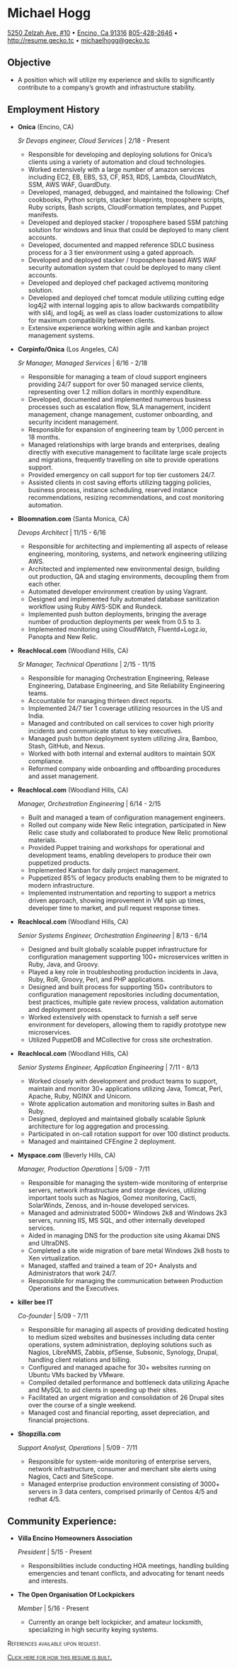 Michael Hogg
===============

[5250 Zelzah Ave. #10](https://goo.gl/maps/mgBN8sy14tR2) • [Encino, Ca 91316](https://goo.gl/maps/mgBN8sy14tR2)
[805-428-2646](tel:+1-805-428-2646) • <http://resume.gecko.tc> • <michaelhogg@gecko.tc>



Objective
---------

*   A position which will utilize my experience and skills to significantly contribute to a company’s growth and infrastructure stability.

Employment History
------------------

*   **Onica** (Encino, CA)

    *Sr Devops engineer, Cloud Services* | 2/18 - Present

    -   Responsible for developing and deploying solutions for Onica’s clients using a variety of automation and cloud technologies.
    -   Worked extensively with a large number of amazon services including EC2, EB, EBS, S3, CF, R53, RDS, Lambda, CloudWatch, SSM, AWS WAF, GuardDuty.
    -   Developed, managed, debugged, and maintained the following: Chef cookbooks, Python scripts, stacker blueprints, troposphere scripts, Ruby scripts, Bash scripts, CloudFormation templates, and Puppet manifests.
    -   Developed and deployed stacker / troposphere based SSM patching solution for windows and linux that could be deployed to many client accounts.
    -   Developed, documented and mapped reference SDLC business process for a 3 tier environment using a gated approach.
    -   Developed and deployed stacker / troposphere based AWS WAF security automation system that could be deployed to many client accounts.
    -   Developed and deployed chef packaged activemq monitoring solution.
    -   Developed and deployed chef tomcat module utilizing cutting edge log4j2 with internal logging apis to allow backwards compatibility with sl4j, and log4j, as well as class loader customizations to allow for maximum compatibility between clients.
    -   Extensive experience working within agile and kanban project management systems.


*   **Corpinfo/Onica** (Los Angeles, CA)

    *Sr Manager, Managed Services* | 6/16 - 2/18

    -   Responsible for managing a team of cloud support engineers providing 24/7 support for over 50 managed service clients, representing over 1.2 million dollars in monthly expenditure.
    -   Developed, documented and implemented numerous business processes such as escalation flow, SLA management, incident management, change management, customer onboarding, and security incident management.
    -  Responsible for expansion of engineering team by 1,000 percent in 18 months.
    -  Managed relationships with large brands and enterprises, dealing directly with executive management to facilitate large scale projects and migrations, frequently travelling on site to provide operations support.
    -  Provided emergency on call support for top tier customers 24/7.
    -  Assisted clients in cost saving efforts utilizing tagging policies, business process, instance scheduling, reserved instance recommendations, resizing recommendations, and cost monitoring automation.


*   **Bloomnation.com** (Santa Monica, CA)

    *Devops Architect* | 11/15 - 6/16

    -   Responsible for architecting and implementing all aspects of release engineering, monitoring, systems, and network engineering utilizing AWS.
    -   Architected and implemented new environmental design, building out production, QA and staging environments, decoupling them from each other.
    -   Automated developer environment creation by using Vagrant.
    -   Designed and implemented fully automated database sanitization workflow using Ruby AWS-SDK and Rundeck.
    -   Implemented push button deployments, bringing the average number of production deployments per week from 0.5 to 3.
    -   Implemented monitoring using CloudWatch, Fluentd+Logz.io, Panopta and New Relic.


*   **Reachlocal.com** (Woodland Hills, CA)

    *Sr Manager, Technical Operations* | 2/15 - 11/15

    -   Responsible for managing Orchestration Engineering, Release Engineering, Database Engineering, and Site Reliability Engineering teams.
    -   Accountable for managing thirteen direct reports.
    -   Implemented 24/7 tier 1 coverage utilizing resources in the US and India.
    -   Managed and contributed on call services to cover high priority incidents and communicate status to key executives.
    -   Managed push button deployment system utilizing Jira, Bamboo, Stash, GitHub, and Nexus.
    -   Worked with both internal and external auditors to maintain SOX compliance.
    -   Reformed company wide onboarding and offboarding procedures and asset management.


*   **Reachlocal.com** (Woodland Hills, CA)

    *Manager, Orchestration Engineering* | 6/14 - 2/15

    -   Built and managed a team of configuration management engineers.
    -   Rolled out company wide New Relic integration, participated in New Relic case study and collaborated to produce New Relic promotional materials.
    -   Provided Puppet training and workshops for operational and development teams, enabling developers to produce their own puppetized products.
    -   Implemented Kanban for daily project management.
    -   Puppetized 85% of legacy products enabling them to be migrated to modern infrastructure.
    -   Implemented instrumentation and reporting to support a metrics driven approach, showing improvement in VM spin up times, developer time to market, and pull request response times.


*   **Reachlocal.com** (Woodland Hills, CA)

    *Senior Systems Engineer, Orchestration Engineering* | 8/13 - 6/14

    -   Designed and built globally scalable puppet infrastructure for configuration management supporting 100+ microservices written in Ruby, Java, and Groovy.
    -   Played a key role in troubleshooting production incidents in Java, Ruby, RoR, Groovy, Perl, and PHP applications.
    -   Designed and built process for supporting 150+ contributors to configuration management repositories including documentation, best practices, multiple gate review process, validation automation and deployment process.
    -   Worked extensively with openstack to furnish a self serve environment for developers, allowing them to rapidly prototype new microservices.
    -   Utilized PuppetDB and MCollective for cross site orchestration.


*   **Reachlocal.com** (Woodland Hills, CA)

    *Senior Systems Engineer, Application Engineering* | 7/11 - 8/13

    -   Worked closely with development and product teams to support, maintain and monitor 30+ applications utilizing Java, Tomcat, Perl, Apache, Ruby, NGINX and Unicorn.
    -   Wrote application automation and monitoring suites in Bash and Ruby.
    -   Designed, deployed and maintained globally scalable Splunk architecture for log aggregation and processing.
    -   Participated in on-call rotation support for over 100 distinct products.
    -   Managed and maintained CFEngine 2 deployment.


*   **Myspace.com** (Beverly Hills, CA)

    *Manager, Production Operations* | 5/09 - 7/11

    -   Responsible for managing the system-wide monitoring of enterprise servers, network infrastructure and storage devices, utilizing important tools such as Nagios, Gomez monitoring, Cacti, SolarWinds, Zenoss, and in-house developed services.
    -   Managed and administrated 5000+ Windows 2k8 and Windows 2k3 servers, running IIS, MS SQL, and other internally developed services.
    -   Aided in managing DNS for the production site using Akamai DNS and UltraDNS.
    -   Completed a site wide migration of bare metal Windows 2k8 hosts to Xen virtualization.
    -   Managed, staffed and trained a team of 20+ Analysts and Administrators that work 24/7.
    -   Responsible for managing the communication between Production Operations and the Executives. 
    

*   **killer bee IT** 

    *Co-founder* | 5/09 - 7/11

    -   Responsible for managing all aspects of providing dedicated hosting to medium sized websites and businesses including data center operations, system administration, deploying solutions such as Nagios, LibreNMS, Zabbix, pfSense, Subsonic, Synology, Drupal, handling client relations and billing.
    -   Configured and managed apache for 30+ websites running on Ubuntu VMs backed by VMware.
    -  Compiled detailed performance and bottleneck data utilizing Apache and MySQL to aid clients in speeding up their sites.
    -   Facilitated an urgent migration and consolidation of 26 Drupal sites over the course of a single weekend.
    -   Managed cost and financial reporting, asset depreciation, and financial projections.


*   **Shopzilla.com** 

    *Support Analyst, Operations* | 5/09 - 7/11

    -   Responsible for system-wide monitoring of enterprise servers, network infrastructure, consumer and merchant site alerts using Nagios, Cacti and SiteScope.
    -   Managed enterprise production environment consisting of 3000+ servers in 3 data centers, comprised primarily of Centos 4/5 and redhat 4/5.






Community Experience:
---------

*   **Villa Encino Homeowners Association** 

    *President* | 5/15 - Present

    -   Responsibilities include conducting HOA meetings, handling building emergencies and tenant conflicts, and advocating for tenant needs and interests.


*   **The Open Organisation Of Lockpickers** 

    *Member* | 5/16 - Present

    -   Currently an orange belt lockpicker, and amateur locksmith, specializing in high security keying systems.






<span style="font-variant:small-caps;">References available upon request.</span>


[<span style="font-variant:small-caps;">Click here for how this resume is built.</span>](https://resume.gecko.tc/resume.gecko.tc.pdf)